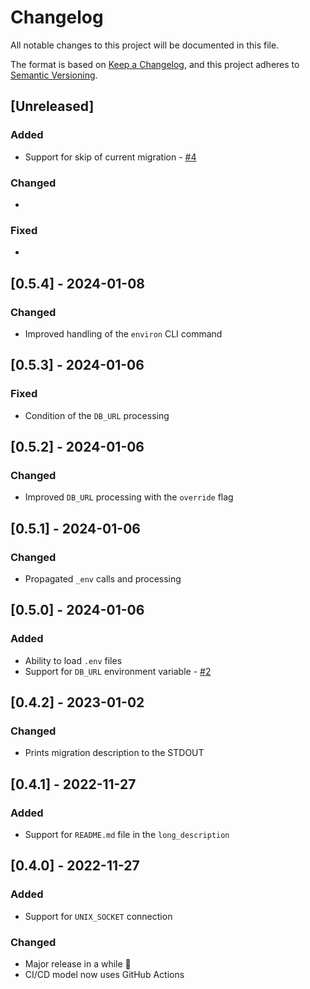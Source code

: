 # Changelog

All notable changes to this project will be documented in this file.

The format is based on [Keep a Changelog](https://keepachangelog.com/en/1.0.0/),
and this project adheres to [Semantic Versioning](https://semver.org/spec/v2.0.0.html).

## [Unreleased]

### Added

* Support for skip of current migration - [#4](https://github.com/hivesolutions/migratore/issues/4)

### Changed

*

### Fixed

*

## [0.5.4] - 2024-01-08

### Changed

* Improved handling of the `environ` CLI command

## [0.5.3] - 2024-01-06

### Fixed

* Condition of the `DB_URL` processing

## [0.5.2] - 2024-01-06

### Changed

* Improved `DB_URL` processing with the `override` flag

## [0.5.1] - 2024-01-06

### Changed

* Propagated `_env` calls and processing

## [0.5.0] - 2024-01-06

### Added

* Ability to load `.env` files
* Support for `DB_URL` environment variable - [#2](https://github.com/hivesolutions/migratore/issues/2)

## [0.4.2] - 2023-01-02

### Changed

* Prints migration description to the STDOUT

## [0.4.1] - 2022-11-27

### Added

* Support for `README.md` file in the `long_description`

## [0.4.0] - 2022-11-27

### Added

* Support for `UNIX_SOCKET` connection

### Changed

* Major release in a while 🎉
* CI/CD model now uses GitHub Actions
